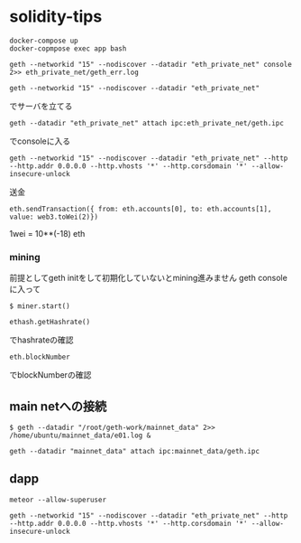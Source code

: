 # solidity-tips

```
docker-compose up
docker-copmpose exec app bash
```

```
geth --networkid "15" --nodiscover --datadir "eth_private_net" console 2>> eth_private_net/geth_err.log
```

```
geth --networkid "15" --nodiscover --datadir "eth_private_net"
```
でサーバを立てる

```
geth --datadir "eth_private_net" attach ipc:eth_private_net/geth.ipc
```
でconsoleに入る

```
geth --networkid "15" --nodiscover --datadir "eth_private_net" --http --http.addr 0.0.0.0 --http.vhosts '*' --http.corsdomain '*' --allow-insecure-unlock
```

送金
```shell
eth.sendTransaction({ from: eth.accounts[0], to: eth.accounts[1], value: web3.toWei(2)})
```
1wei = 10**(-18) eth
### mining
前提としてgeth initをして初期化していないとmining進みません
geth consoleに入って
```
$ miner.start()
```

```
ethash.getHashrate()
```
でhashrateの確認

```
eth.blockNumber
```
でblockNumberの確認

## main netへの接続
```
$ geth --datadir "/root/geth-work/mainnet_data" 2>> /home/ubuntu/mainnet_data/e01.log &
```

```
geth --datadir "mainnet_data" attach ipc:mainnet_data/geth.ipc
```

## dapp
```
meteor --allow-superuser
```

```
geth --networkid "15" --nodiscover --datadir "eth_private_net" --http --http.addr 0.0.0.0 --http.vhosts '*' --http.corsdomain '*' --allow-insecure-unlock
```
